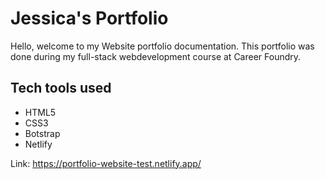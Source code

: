 # Jessica's Portfolio

Hello, welcome to my Website portfolio documentation. This portfolio was done during my full-stack webdevelopment course at Career Foundry.

## Tech tools used

* HTML5
* CSS3
* Botstrap
* Netlify

Link: https://portfolio-website-test.netlify.app/